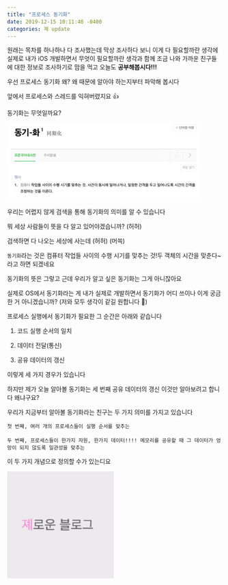 ```yaml
---
title: "프로세스 동기화"
date: 2019-12-15 10:11:40 -0400
categories: 졔 update
---
```




원래는 목차를 하나하나 다 조사했는데 막상 조사하다 보니 이게 다 필요할까란 생각에 실제로 내가 iOS 개발하면서 무엇이 필요할까란 생각과 함께 조금 나와 가까운 친구들에 대한 정보로 조사하기로 맘을 먹고 오늘도 **공부해봅시다!!!**




우선 프로세스 동기화 왜? 왜 때문에 알아야 하는지부터 파악해 봅시다

앞에서 프로세스와 스레드를 익혀버렸지요 👍




동기화는 무엇일까요?


[<img width="450" src="/assets/images/post_cs/cs01.png" alt="동기화 사전의미">](https://ko.dict.naver.com/#/entry/koko/c87745f72cd7428889a06f982a904e4a)



우리는 어렵지 않게 검색을 통해 동기화의 의미를 알 수 있습니다

뭐 세상 사람들이 뜻을 다 알고 있어야겠습니까? (허허)

검색하면 다 나오는 세상에 사는데 (허허) (머쓱)

`동기화`라는 것은 컴퓨터 작업들 사이의 수행 시기를 맞추는 것!두 객체의 시간을 맞춘다~ 라고 하면 되겠네요




동기화의 뜻은 그렇고 근데 우리가 알고 싶은 동기화는 그게 아니잖아요

실제로 OS에서 동기화라는 게 내가 실제로 개발하면서 동기화가 어디 쓰이나 이게 궁금한 거 아니겠습니까? (저와 모두 생각이 같길 원합니다 🙏)





프로세스 실행에서 동기화가 필요한 그 순간은 아래와 같습니다

1. 코드 실행 순서의 일치

2. 데이터 전달(통신)

3. 공유 데이터의 갱신

이렇게 세 가지 경우가 있습니다




하지만 제가 오늘 알아볼 동기화는 세 번째 공유 데이터의 갱신 이것만 알아보려고 합니다 왜냐구요?

우리가 지금부터 알아볼 동기화라는 친구는 두 가지 의미를 가지고 있습니다

```
첫 번째, 여러 개의 프로세스들이 실행 순서를 맞추는

두 번째, 프로세스들이 한가지 자원, 한가지 데이터!!!! 메모리를 공유할 때 그 데이터가 엉망이 되지 않도록 일관성을 맞추는
```

이 두 가지 개념으로 정의할 수가 있는디요




[<img width="250" src="/assets/images/avatar.jpg" alt="졔로운블로그">](https://blog.naver.com/taerg89)
